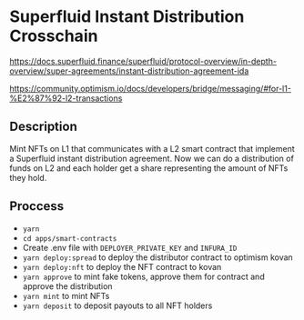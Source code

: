 # Superfluid Instant Distribution Crosschain

https://docs.superfluid.finance/superfluid/protocol-overview/in-depth-overview/super-agreements/instant-distribution-agreement-ida


https://community.optimism.io/docs/developers/bridge/messaging/#for-l1-%E2%87%92-l2-transactions

## Description
Mint NFTs on L1 that communicates with a L2 smart contract that implement a Superfluid instant distribution agreement. Now we can do a distribution of funds on L2 and each holder get a share representing the amount of NFTs they hold.

## Proccess

- `yarn`
- `cd apps/smart-contracts`
-  Create .env file with `DEPLOYER_PRIVATE_KEY` and `INFURA_ID`
- `yarn deploy:spread` to deploy the distributor contract to optimism kovan
- `yarn deploy:nft` to deploy the NFT contract to kovan
- `yarn approve` to mint fake tokens, approve them for contract and approve the distribution
- `yarn mint` to mint NFTs
- `yarn deposit` to deposit payouts to all NFT holders

